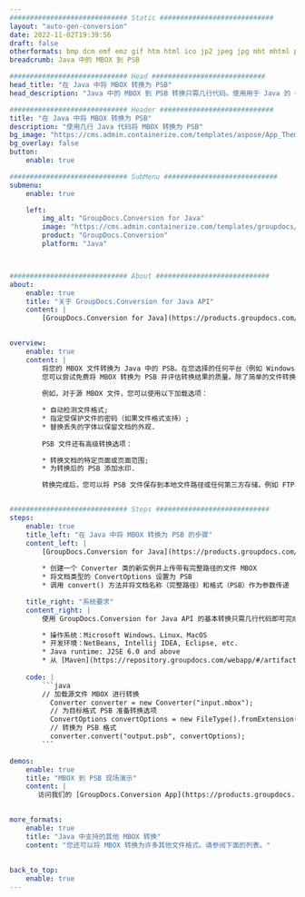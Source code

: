 ```yaml
---
############################# Static ############################
layout: "auto-gen-conversion"
date: 2022-11-02T19:39:56
draft: false
otherformats: bmp dcm emf emz gif htm html ico jp2 jpeg jpg mht mhtml png psb psd svg svgz tga tif tiff webp wmf wmz
breadcrumb: Java 中的 MBOX 到 PSB

############################# Head ############################
head_title: "在 Java 中将 MBOX 转换为 PSB"
head_description: "Java 中的 MBOX 到 PSB 转换只需几行代码。使用用于 Java 的 GroupDocs 文档转换 API 转换 160 多种文件格式"

############################# Header ############################
title: "在 Java 中将 MBOX 转换为 PSB"
description: "使用几行 Java 代码将 MBOX 转换为 PSB"
bg_image: "https://cms.admin.containerize.com/templates/aspose/App_Themes/V3/images/bg/header1.png"
bg_overlay: false
button:
    enable: true

############################# SubMenu ############################
submenu:
    enable: true

    left:
        img_alt: "GroupDocs.Conversion for Java"
        image: "https://cms.admin.containerize.com/templates/groupdocs/images/product-logos/90x90-noborder/groupdocs-conversion-java.png"
        product: "GroupDocs.Conversion"
        platform: "Java"



############################# About ############################
about:
    enable: true
    title: "关于 GroupDocs.Conversion for Java API"
    content: |
        [GroupDocs.Conversion for Java](https://products.groupdocs.com/conversion/java/) 是一种高级文件格式转换 API，用于在 Microsoft Office、OpenDocument、PDF、HTML、电子邮件、CAD 等流行图像和文档格式之间进行转换。只需几行代码即可完成更多工作。本机 API 会自动检测原始文档的格式，并提供许多选项来自定义转换后的文档。除了从文档中提取信息的功能外，它还默认支持将转换结果缓存到本地磁盘。但是，任何类型的缓存存储都可以通过实施适当的接口来支持 - Amazon S3、Dropbox、Google Drive、Windows Azure、Reddis 或任何其他接口。
    

overview:
    enable: true
    content: |
        将您的 MBOX 文件转换为 Java 中的 PSB。在您选择的任何平台（例如 Windows、Linux、macOS）上，只需几行 Java 代码。
        您可以尝试免费将 MBOX 转换为 PSB 并评估转换结果的质量。除了简单的文件转换脚本外，您还可以尝试更复杂的选项来加载 MBOX 源文件并存储 PSB 输出。 
        
        例如，对于源 MBOX 文件，您可以使用以下加载选项：

        * 自动检测文件格式;
        * 指定受保护文件的密码（如果文件格式支持）;
        * 替换丢失的字体以保留文档的外观.
        
        PSB 文件还有高级转换选项：

        * 转换文档的特定页面或页面范围;
        * 为转换后的 PSB 添加水印.

        转换完成后，您可以将 PSB 文件保存到本地文件路径或任何第三方存储，例如 FTP、Amazon S3、Google Drive、Dropbox 等。请注意 - 转换 MBOX到 PSB，您不需要安装任何额外的软件，例如 MS Office、Open Office、Adobe Acrobat Reader 等。


############################# Steps ############################
steps:
    enable: true
    title_left: "在 Java 中将 MBOX 转换为 PSB 的步骤"
    content_left: |
        [GroupDocs.Conversion for Java](https://products.groupdocs.com/conversion/java/) 允许开发人员使用几行代码轻松地将 MBOX 文件转换为 PSB。
        
        * 创建一个 Converter 类的新实例并上传带有完整路径的文件 MBOX
        * 将文档类型的 ConvertOptions 设置为 PSB
        * 调用 convert() 方法并将文档名称（完整路径）和格式（PSB）作为参数传递

    title_right: "系统要求"
    content_right: |
        使用 GroupDocs.Conversion for Java API 的基本转换只需几行代码即可完成。所有主要平台和操作系统都支持我们的 API。在执行以下代码之前，请确保您的系统上安装了以下先决条件。

        * 操作系统：Microsoft Windows、Linux、MacOS
        * 开发环境：NetBeans, Intellij IDEA, Eclipse, etc.
        * Java runtime: J2SE 6.0 and above
        * 从 [Maven](https://repository.groupdocs.com/webapp/#/artifacts/browse/tree/General/repo/com/groupdocs/groupdocs-conversion) 获取最新的 GroupDocs.Conversion for Java
         
    code: |
        ```java    
        // 加载源文件 MBOX 进行转换
          Converter converter = new Converter("input.mbox");
          // 为目标格式 PSB 准备转换选项
          ConvertOptions convertOptions = new FileType().fromExtension("psb").getConvertOptions();
          // 转换为 PSB 格式
          converter.convert("output.psb", convertOptions);
        ```

demos:
    enable: true
    title: "MBOX 到 PSB 现场演示"
    content: |
       访问我们的 [GroupDocs.Conversion App](https://products.groupdocs.app/conversion/family) 网站并立即尝试 MBOX 到 PSB 转换。免费演示具有以下好处
          

more_formats:
    enable: true
    title: "Java 中支持的其他 MBOX 转换"
    content: "您还可以将 MBOX 转换为许多其他文件格式。请参阅下面的列表。"
       
       
back_to_top:
    enable: true
---
```


